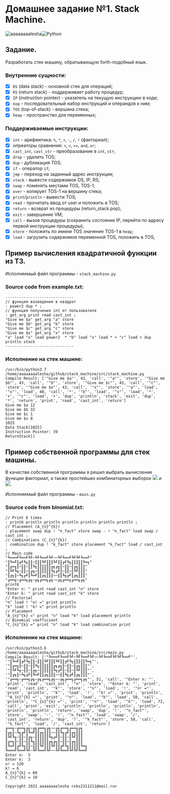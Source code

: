 # Домашнее задание №1. Stack Machine.

<img alt="aaaaaaaalesha" src="https://img.shields.io/badge/aaaaaaaalesha-2CA5E0?style=for-the-badge&logo=telegram&logoColor=white"/><img alt="Python" src="https://img.shields.io/badge/python%20-%2314354C.svg?&style=for-the-badge&logo=python&logoColor=white"/>

## Задание.

Разработать стек машину, обратывающую forth-подобный язык.

### Внутренние сущности:

- [x] `DS` (data stack) - основной стек для операций;
- [x] `RS` (return stack) - поддерживает работу процедур;
- [x] `IP` (instruction pointer) - указатель на текущую инструкцию в коде;
- [x] `код` - последовательный набор инструкций и операндов к ним;
- [x] `TOS` (top-of-stack) - вершина стека;
- [x] `heap` - пространство для переменных;

### Поддерживаемые инструкции:

- [x] `int` - арифметика: `%`, `*`, `+`, `-`, `/`, `!` (факториал);
- [x] опреаторы сравнения: `>`, `<`, `==`, `and`, `or`;
- [x] `cast_int`, `cast_str` - преобразование в `int`, `str`;
- [x] `drop` - удалить TOS;
- [x] `dup` - дубликация TOS;
- [x] `if` - оператор `if`;
- [x] `jmp` - переход на заданный адрес инструкции;
- [x] `stack` - вывести содержимое DS, IP, RS;
- [x] `swap` - поменять местами TOS, TOS-1;
- [x] `over` - копирует TOS-1 на вершину стека;
- [x] `print`/`println` - вывести TOS;
- [x] `read` - прочитать ввод от user и положить в TOS;
- [x] `return` - возврат из процедуры (return_stack.pop);
- [x] `exit` - завершение VM;
- [x] `call` - вызов процедуры (сохранить состояние IP, перейти по адресу первой инструкции процедуры);
- [x] `store` - положить по имени TOS значение TOS-1 в `heap`;
- [x] `load` - загрузить содержимое переменной TOS, положить в TOS;

## Пример вычисления квадратичной функции из ТЗ.
Исполняемый файл программы - `stack_machine.py`

### Source code from example.txt:
```shell
------------------------------
// функция возведения в квадрат
: power2 dup * ;
// функция получения int от пользователя
: get_arg print read cast_int ;
"Give me $a" get_arg "a" store
"Give me $b" get_arg "b" store
"Give me $c" get_arg "c" store
"Give me $x" get_arg "x" store
"a" load "x" load power2  * "b" load "x" load * + "c" load + dup println stack
------------------------------
```
### Исполнение на стек машине:
```shell
/usr/bin/python3.7 /home/aaaaaaaalesha/github/stack_machine/src/stack_machine.py
Compile Result: ['"Give me $a"', 43, 'call', '"a"', 'store', '"Give me $b"', 43, 'call', '"b"', 'store', '"Give me $c"', 43, 'call', '"c"', 'store', '"Give me $x"', 43, 'call', '"x"', 'store', '"a"', 'load', '"x"', 'load', 40, 'call', '*', '"b"', 'load', '"x"', 'load', '*', '+', '"c"', 'load', '+', 'dup', 'println', 'stack', 'exit', 'dup', '*', 'return', 'print', 'read', 'cast_int', 'return']
Give me $a 12
Give me $b 32
Give me $c 1
Give me $x 8
1025
Data Stack[1025]
Instruction Pointer: 39
ReturnStack[]
```

## Пример собственной программы для стек машины.

В качестве собственной программы я решил выбрать вычисление функции факториал, а также простейших комбинаторных выборок 
<img src="https://render.githubusercontent.com/render/math?math=A_{n}^{k}"> и <img src="https://render.githubusercontent.com/render/math?math=C_{n}^{k}">.

Исполняемый файл программы - `main.py`

### Source code from binomial.txt:
```shell
// Print 6 times
: print6 println println println println println println ;
// Placement (A_{n}^{k})
: placement swap dup ! "n_fact" store swap - ! "n_fact" load swap / cast_int ;
// Combinations (C_{n}^{k})
: combination dup ! "k_fact" store placement "k_fact" load / cast_int ;
// Main code
"╚═══╝╚══╝╚╝─╚╝╚══╝╚╝──╚╝╚══╝╚╝╚╝╚══╝"
"║╚═╝║╔╝╚╗║║─║║║╚╝║║║╚╝║║╔╝╚╗║║║║║╚═╗"
"║╔═╗║─║║─║║╚╗║║║║║║╔╗╔╗║─║║─║╔╗║║║"
"║╚╝╚╗─║║─║╔╗─║║║║║║╚╗╔╝║─║║─║╚╝║║║"
"║╔╗║─╚╗╔╝║╚═╝║║╔╗║║║──║║╚╗╔╝║╔╗║║║"
"╔══╗─╔══╗╔╗─╔╗╔══╗╔╗──╔╗╔══╗╔══╗╔╗"
print6
"Enter n: " print read cast_int "n" store
"Enter k: " print read cast_int "k" store
// Factorial
"n" load ! "n! =" print println
"k" load ! "k! =" print println
// Placement
"A_{n}^{k} =" print "n" load "k" load placement println
// Binomial coefficient
"C_{n}^{k} =" print "n" load "k" load combination print
```
### Исполнение на стек машине:
```shell
/usr/bin/python3.6 /home/aaaaaaaalesha/github/stack_machine/src/main.py
Compile Result: ['"╚═══╝╚══╝╚╝─╚╝╚══╝╚╝──╚╝╚══╝╚╝╚╝╚══╝"', '"║╚═╝║╔╝╚╗║║─║║║╚╝║║║╚╝║║╔╝╚╗║║║║║╚═╗"', '"║╔═╗║─║║─║║╚╗║║║║║║╔╗╔╗║─║║─║╔╗║║║"', '"║╚╝╚╗─║║─║╔╗─║║║║║║╚╗╔╝║─║║─║╚╝║║║"', '"║╔╗║─╚╗╔╝║╚═╝║║╔╗║║║──║║╚╗╔╝║╔╗║║║"', '"╔══╗─╔══╗╔╗─╔╗╔══╗╔╗──╔╗╔══╗╔══╗╔╗"', 51, 'call', '"Enter n: "', 'print', 'read', 'cast_int', '"n"', 'store', '"Enter k: "', 'print', 'read', 'cast_int', '"k"', 'store', '"n"', 'load', '!', '"n! ="', 'print', 'println', '"k"', 'load', '!', '"k! ="', 'print', 'println', '"A_{n}^{k} ="', 'print', '"n"', 'load', '"k"', 'load', 58, 'call', 'println', '"C_{n}^{k} ="', 'print', '"n"', 'load', '"k"', 'load', 72, 'call', 'print', 'exit', 'println', 'println', 'println', 'println', 'println', 'println', 'return', 'swap', 'dup', '!', '"n_fact"', 'store', 'swap', '-', '!', '"n_fact"', 'load', 'swap', '/', 'cast_int', 'return', 'dup', '!', '"k_fact"', 'store', 58, 'call', '"k_fact"', 'load', '/', 'cast_int', 'return']
╔══╗─╔══╗╔╗─╔╗╔══╗╔╗──╔╗╔══╗╔══╗╔╗
║╔╗║─╚╗╔╝║╚═╝║║╔╗║║║──║║╚╗╔╝║╔╗║║║
║╚╝╚╗─║║─║╔╗─║║║║║║╚╗╔╝║─║║─║╚╝║║║
║╔═╗║─║║─║║╚╗║║║║║║╔╗╔╗║─║║─║╔╗║║║
║╚═╝║╔╝╚╗║║─║║║╚╝║║║╚╝║║╔╝╚╗║║║║║╚═╗
╚═══╝╚══╝╚╝─╚╝╚══╝╚╝──╚╝╚══╝╚╝╚╝╚══╝
Enter n:  5
Enter k:  3
n! = 120
k! = 6
A_{n}^{k} = 60
C_{n}^{k} = 10 
```

`Copyright 2021 aaaaaaaalesha <sks2311211@mail.ru>`
